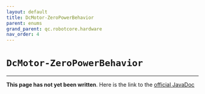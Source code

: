 ```yaml
---
layout: default
title: DcMotor-ZeroPowerBehavior
parent: enums
grand_parent: qc.robotcore.hardware
nav_order: 4
---
```

# `DcMotor-ZeroPowerBehavior`
---
**This page has not yet been written**. Here is the link to the [official JavaDoc](https://ftctechnh.github.io/ftc_app/doc/javadoc/com/qualcomm/robotcore/hardware/DcMotor.ZeroPowerBehavior.html)
        